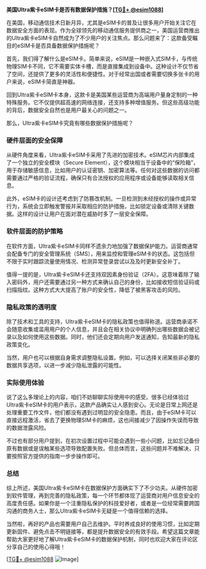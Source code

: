**美国Ultra紫卡eSIM卡是否有数据保护措施？[[TG💪+ @esim1088](https://t.me/s/esim1088)]**

在美国，移动通信技术日新月异，尤其是eSIM卡的普及让很多用户开始关注它在数据安全方面的表现。作为全球领先的移动通信服务提供商之一，美国运营商推出的Ultra紫卡eSIM卡自然成为了不少用户的关注焦点。那么问题来了：这款备受瞩目的eSIM卡是否具备数据保护措施呢？

首先，我们得了解什么是eSIM卡。简单来说，eSIM是一种嵌入式SIM卡，与传统物理SIM卡不同，它不需要实体卡槽，而是直接集成到设备中。这种设计不仅节省了空间，还提供了更多的灵活性和便捷性。对于经常出国或者需要切换多张卡的用户来说，eSIM卡简直是神器。

回到Ultra紫卡eSIM卡本身，这款卡是美国某些运营商为高端用户量身定制的一种特殊服务。它不仅提供超高速的网络连接，还支持多种增值服务。但这些高级功能的背后，数据安全自然也是用户最关心的问题之一。

那么，Ultra紫卡eSIM卡究竟有哪些数据保护措施呢？

### **硬件层面的安全保障**

从硬件角度来看，Ultra紫卡eSIM卡采用了先进的加密技术。eSIM芯片内部集成了一个独立的安全模块（Secure Element），这个模块相当于设备中的“保险箱”，用于存储敏感信息，比如用户的认证密钥、加密算法等。任何对这些数据的访问都需要通过严格的验证流程，确保只有合法授权的应用程序或设备能够读取相关信息。

此外，eSIM卡的设计还考虑到了防篡改机制。一旦检测到未经授权的操作或异常行为，系统会立即触发警报并采取相应的防护措施，比如锁定设备或清除关键数据。这样的设计让用户在面对潜在威胁时多了一层安全保障。

### **软件层面的防护策略**

在软件方面，Ultra紫卡eSIM卡同样不遗余力地加强了数据保护能力。运营商通常会配备专门的安全管理系统（SMS），用来监控和管理eSIM卡的状态。这包括但不限于实时跟踪流量使用情况、检测异常登录尝试以及及时更新安全补丁。

值得一提的是，Ultra紫卡eSIM卡还支持双因素身份验证（2FA）。这意味着除了输入密码外，用户还需要通过另一种方式来确认自己的身份，比如接收短信验证码或扫描指纹。这种方式大大提高了账户的安全性，降低了被黑客攻击的风险。

### **隐私政策的透明度**

除了技术和工具的支持，Ultra紫卡eSIM卡的隐私政策也值得称道。运营商承诺不会随意收集或滥用用户的个人信息，并且会在相关协议中明确列出哪些数据会被记录以及如何使用这些数据。同时，他们还会定期向用户发送通知，告知最新的隐私政策变化。

当然，用户也可以根据自身需求调整隐私设置。例如，可以选择关闭某些非必要的数据共享选项，以进一步减少隐私泄露的可能性。

### **实际使用体验**

说了这么多理论上的内容，咱们不妨聊聊实际使用中的感受。很多已经体验过Ultra紫卡eSIM卡的用户表示，这款产品确实让人感到安心。无论是日常上网还是处理重要工作文件，他们都没有遇到过明显的安全隐患。而且，由于eSIM卡可以直接远程激活，省去了更换物理SIM卡的麻烦，这也间接减少了因操作失误而导致的数据泄露风险。

不过也有部分用户提到，在初次设置过程中可能会遇到一些小问题，比如忘记备份原有数据或是误触某些选项导致配置失败。但总体而言，这些问题并不难解决，只要按照官方提供的指南一步步操作即可。

### **总结**

综上所述，美国Ultra紫卡eSIM卡在数据保护方面确实下了不少功夫。从硬件加密到软件管理，再到完善的隐私政策，每一个环节都体现了运营商对用户信息安全的高度责任感。如果你是一个注重隐私保护的科技爱好者，或者是一位经常需要跨国沟通的商务人士，那么Ultra紫卡eSIM卡无疑是一个值得信赖的选择。

当然啦，再好的产品也需要用户自己去维护。平时养成良好的使用习惯，比如定期更新固件、避免点击不明链接等，都是提升数据安全的有效手段。希望这篇文章能帮助大家更好地了解Ultra紫卡eSIM卡的数据保护机制，同时也欢迎大家在评论区分享自己的使用心得哦！

[[TG💪+ @esim1088](https://t.me/s/esim1088) ![Image](https://i.postimg.cc/4NQfJmqS/Snipaste-2025-05-13-00-14-12.png)]